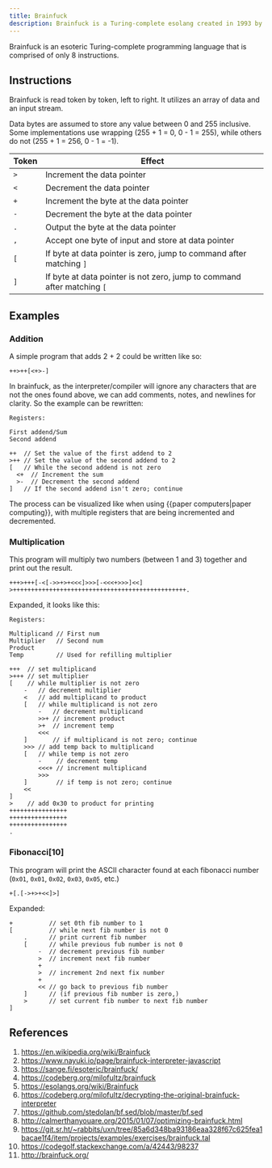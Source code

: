 ```yaml
---
title: Brainfuck
description: Brainfuck is a Turing-complete esolang created in 1993 by Urban Müller.
---
```


Brainfuck is an esoteric Turing-complete programming language that is comprised of only 8 instructions.

## Instructions

Brainfuck is read token by token, left to right. It utilizes an array of data and an input stream.

Data bytes are assumed to store any value between 0 and 255 inclusive. Some implementations use wrapping (255 + 1 = 0, 0 - 1 = 255), while others do not (255 + 1 = 256, 0 - 1 = -1).

Token | Effect
--- | ---
`>` | Increment the data pointer
`<` | Decrement the data pointer
`+` | Increment the byte at the data pointer
`-` | Decrement the byte at the data pointer
`.` | Output the byte at the data pointer
`,` | Accept one byte of input and store at data pointer
`[` | If byte at data pointer is zero, jump to command after matching `]` 
`]` | If byte at data pointer is not zero, jump to command after matching `[` 

## Examples

### Addition

A simple program that adds 2 + 2 could be written like so:

```brainfuck
++>++[<+>-]
```

In brainfuck, as the interpreter/compiler will ignore any characters that are not the ones found above, we can add comments, notes, and newlines for clarity. So the example can be rewritten:

```brainfuck
Registers:

First addend/Sum
Second addend

++  // Set the value of the first addend to 2
>++ // Set the value of the second addend to 2
[   // While the second addend is not zero
  <+  // Increment the sum
  >-  // Decrement the second addend
]   // If the second addend isn't zero; continue
```

The process can be visualized like when using {{paper computers|paper computing}}, with multiple registers that are being incremented and decremented.

### Multiplication

This program will multiply two numbers (between 1 and 3) together and print out the result.

```
+++>+++[-<[->>+>+<<<]>>>[-<<<+>>>]<<]
>++++++++++++++++++++++++++++++++++++++++++++++++.
```

Expanded, it looks like this:

```brainfuck
Registers:

Multiplicand // First num
Multiplier   // Second num
Product
Temp         // Used for refilling multiplier

+++  // set multiplicand
>+++ // set multiplier
[    // while multiplier is not zero
    -   // decrement multiplier
    <   // add multiplicand to product
    [   // while multiplicand is not zero
        -   // decrement multiplicand
        >>+ // increment product
        >+  // increment temp
        <<<
    ]       // if multiplicand is not zero; continue
    >>> // add temp back to multiplicand
    [   // while temp is not zero
        -    // decrement temp
        <<<+ // increment multiplicand
        >>>
    ]        // if temp is not zero; continue
    <<
]
>    // add 0x30 to product for printing
++++++++++++++++
++++++++++++++++
++++++++++++++++
.

```

### Fibonacci[10]

This program will print the ASCII character found at each fibonacci number (`0x01`, `0x01`, `0x02`, `0x03`, `0x05`, etc.)

```brainfuck
+[.[->+>+<<]>]
```

Expanded:

```
+          // set 0th fib number to 1
[          // while next fib number is not 0
    .      // print current fib number
    [      // while previous fub number is not 0
        -  // decrement previous fib number
        >  // increment next fib number
        +  
        >  // increment 2nd next fix number
        +
        << // go back to previous fib number
    ]      // (if previous fib number is zero,)
    >      // set current fib number to next fib number
]
```

## References

1. https://en.wikipedia.org/wiki/Brainfuck
1. https://www.nayuki.io/page/brainfuck-interpreter-javascript
1. https://sange.fi/esoteric/brainfuck/
1. https://codeberg.org/milofultz/brainfuck
1. https://esolangs.org/wiki/Brainfuck
1. https://codeberg.org/milofultz/decrypting-the-original-brainfuck-interpreter
1. https://github.com/stedolan/bf.sed/blob/master/bf.sed
1. http://calmerthanyouare.org/2015/01/07/optimizing-brainfuck.html
1. https://git.sr.ht/~rabbits/uxn/tree/85a6d348ba93186eaa328f67c625fea1bacae1f4/item/projects/examples/exercises/brainfuck.tal
1. https://codegolf.stackexchange.com/a/42443/98237
1. http://brainfuck.org/
